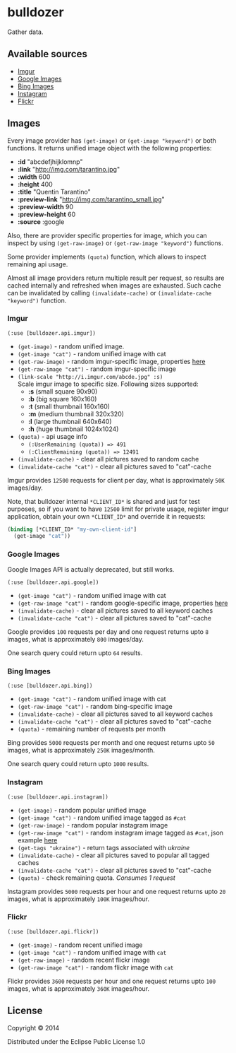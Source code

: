 # bulldozer

Gather data.

## Available sources

- [Imgur](http://imgur.com/)
- [Google Images](https://www.google.com.ua/imghp)
- [Bing Images](http://bing.com/)
- [Instagram](http://instagram.com)
- [Flickr](http://flickr.com)

## Images

Every image provider has `(get-image)` or `(get-image "keyword")` or both functions.
It returns unified image object with the following properties:

* **:id** "abcdefjhijklomnp"
* **:link** "http://img.com/tarantino.jpg"
* **:width** 600
* **:height** 400
* **:title** "Quentin Tarantino"
* **:preview-link** "http://img.com/tarantino_small.jpg"
* **:preview-width** 90
* **:preview-height** 60
* **:source** :google

Also, there are provider specific properties for image,
which you can inspect by using `(get-raw-image)` or `(get-raw-image "keyword")` functions.

Some provider implements `(quota)` function, which allows to inspect remaining api usage.

Almost all image providers return multiple result per request, so results are cached
internally and refreshed when images are exhausted. Such cache can be invalidated by calling
`(invalidate-cache)` or `(invalidate-cache "keyword")` function.

### Imgur

`(:use [bulldozer.api.imgur])`

* `(get-image)` - random unified image.
* `(get-image "cat")` - random unified image with cat
* `(get-raw-image)` - random imgur-specific image, properties [here](http://api.imgur.com/models/image#model)
* `(get-raw-image "cat")` - random imgur-specific image
* `(link-scale "http://i.imgur.com/abcde.jpg" :s)`  
  Scale imgur image to specific size. Following sizes supported:
  * **:s** (small square 90x90)
  * **:b** (big square 160x160)
  * **:t** (small thumbnail 160x160)
  * **:m** (medium thumbnail 320x320)
  * **:l** (large thumbnail 640x640)
  * **:h** (huge thumbnail 1024x1024)
* `(quota)` - api usage info
  * `(:UserRemaining (quota)) => 491`
  * `(:ClientRemaining (quota)) => 12491`
* `(invalidate-cache)` - clear all pictures saved to random cache
* `(invalidate-cache "cat")` - clear all pictures saved to "cat"-cache 


Imgur provides `12500` requests for client per day, what is
approximately `50K` images/day.

Note, that bulldozer internal `*CLIENT_ID*` is shared and
just for test purposes, so if you want to have `12500`
limit for private usage, register imgur application,
obtain your own `*CLIENT_ID*` and override it in requests:

``` clojure
(binding [*CLIENT_ID* "my-own-client-id"]
  (get-image "cat"))
```

### Google Images

Google Images API is actually deprecated, but still works.

`(:use [bulldozer.api.google])`

* `(get-image "cat")` - random unified image with cat
* `(get-raw-image "cat")` - random google-specific image, properties [here](https://developers.google.com/image-search/v1/devguide#resultobject)
* `(invalidate-cache)` - clear all pictures saved to all keyword caches
* `(invalidate-cache "cat")` - clear all pictures saved to "cat"-cache 

Google provides `100` requests per day and one request returns upto `8` images, what is approximately `800` images/day. 

One search query could return upto `64` results.

### Bing Images

`(:use [bulldozer.api.bing])`

* `(get-image "cat")` - random unified image with cat
* `(get-raw-image "cat")` - random bing-specific image
* `(invalidate-cache)` - clear all pictures saved to all keyword caches
* `(invalidate-cache "cat")` - clear all pictures saved to "cat"-cache
* `(quota)` - remaining number of requests per month 
  
Bing provides `5000` requests per month and one request returns upto `50` images, what is approximately `250K` images/month.

One search query could return upto `1000` results.

### Instagram

`(:use [bulldozer.api.instagram])`

* `(get-image)` - random popular unified image
* `(get-image "cat")` - random unified image tagged as `#cat`
* `(get-raw-image)` - random popular instagram image
* `(get-raw-image "cat")` - random instagram image tagged as `#cat`, json example [here](https://api.instagram.com/v1/tags/snow/media/recent?access_token=174476326.f59def8.d3f7b1318aa14744bbbf421b876e3f46)
* `(get-tags "ukraine")` - return tags associated with *ukraine*
* `(invalidate-cache)` - clear all pictures saved to popular all tagged caches
* `(invalidate-cache "cat")` - clear all pictures saved to "cat"-cache
* `(quota)` - check remaining quota. *Consumes 1 request*
  
Instagram provides `5000` requests per hour and one request returns upto `20` images, what is approximately `100K` images/hour.

### Flickr

`(:use [bulldozer.api.flickr])`

* `(get-image)` - random recent unified image
* `(get-image "cat")` - random unified image with `cat`
* `(get-raw-image)` - random recent flickr image
* `(get-raw-image "cat")` - random flickr image with `cat`
  
Flickr provides `3600` requests per hour and one request returns upto `100` images, what is approximately `360K` images/hour.

## License

Copyright © 2014

Distributed under the Eclipse Public License 1.0
